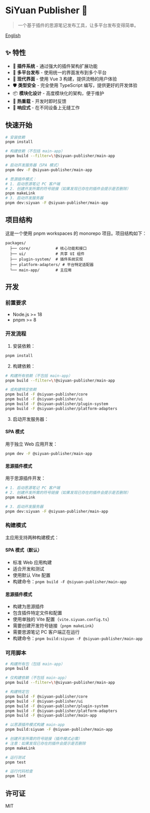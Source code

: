 # SiYuan Publisher 🚀

> 一个基于插件的思源笔记发布工具，让多平台发布变得简单。

[English](./README.md)

## ✨ 特性

- 🔌 **插件系统** - 通过强大的插件架构扩展功能
- 🎯 **多平台发布** - 使用统一的界面发布到多个平台
- 🎨 **现代界面** - 使用 Vue 3 构建，提供流畅的用户体验
- 🛡️ **类型安全** - 完全使用 TypeScript 编写，提供更好的开发体验
- 📦 **模块化设计** - 高度模块化的架构，便于维护
- 🔄 **热重载** - 开发时即时反馈
- 📱 **响应式** - 在不同设备上无缝工作

## 快速开始

```bash
# 安装依赖
pnpm install

# 构建依赖（不包括 main-app）
pnpm build --filter=\!@siyuan-publisher/main-app

# 启动开发服务器（SPA 模式）
pnpm dev -F @siyuan-publisher/main-app

# 思源插件模式：
# 1. 启动思源笔记 PC 客户端
# 2. 创建开发所需的符号链接（如果发现已存在的插件会提示是否删除）
pnpm makeLink
# 3. 启动开发服务器
pnpm dev:siyuan -F @siyuan-publisher/main-app
```

## 项目结构

这是一个使用 pnpm workspaces 的 monorepo 项目。项目结构如下：

```
packages/
  ├── core/           # 核心功能和接口
  ├── ui/             # 共享 UI 组件
  ├── plugin-system/  # 插件系统实现
  ├── platform-adapters/ # 平台特定适配器
  └── main-app/       # 主应用
```

## 开发

### 前置要求

- Node.js >= 18
- pnpm >= 8

### 开发流程

1. 安装依赖：
```bash
pnpm install
```

2. 构建依赖：
```bash
# 构建所有依赖（不包括 main-app）
pnpm build --filter=\!@siyuan-publisher/main-app

# 或构建特定依赖
pnpm build -F @siyuan-publisher/core
pnpm build -F @siyuan-publisher/ui
pnpm build -F @siyuan-publisher/plugin-system
pnpm build -F @siyuan-publisher/platform-adapters
```

3. 启动开发服务器：

#### SPA 模式
用于独立 Web 应用开发：
```bash
pnpm dev -F @siyuan-publisher/main-app
```

#### 思源插件模式
用于思源插件开发：
```bash
# 1. 启动思源笔记 PC 客户端
# 2. 创建开发所需的符号链接（如果发现已存在的插件会提示是否删除）
pnpm makeLink

# 3. 启动开发服务器
pnpm dev:siyuan -F @siyuan-publisher/main-app
```

### 构建模式

主应用支持两种构建模式：

#### SPA 模式（默认）
- 标准 Web 应用构建
- 适合开发和测试
- 使用默认 Vite 配置
- 构建命令：`pnpm build -F @siyuan-publisher/main-app`

#### 思源插件模式
- 构建为思源插件
- 包含插件特定文件和配置
- 使用单独的 Vite 配置（`vite.siyuan.config.ts`）
- 需要创建开发符号链接（`pnpm makeLink`）
- 需要思源笔记 PC 客户端正在运行
- 构建命令：`pnpm build:siyuan -F @siyuan-publisher/main-app`

### 可用脚本

```bash
# 构建所有包（包括 main-app）
pnpm build

# 仅构建依赖（不包括 main-app）
pnpm build --filter=\!@siyuan-publisher/main-app

# 构建特定包
pnpm build -F @siyuan-publisher/core
pnpm build -F @siyuan-publisher/ui
pnpm build -F @siyuan-publisher/plugin-system
pnpm build -F @siyuan-publisher/platform-adapters
pnpm build -F @siyuan-publisher/main-app

# 以思源插件模式构建 main-app
pnpm build:siyuan -F @siyuan-publisher/main-app

# 创建开发所需的符号链接（插件模式必需）
# 注意：如果发现已存在的插件会提示是否删除
pnpm makeLink

# 运行测试
pnpm test

# 运行代码检查
pnpm lint
```

## 许可证

MIT